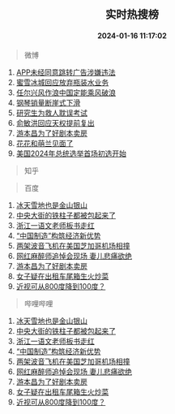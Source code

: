 <div align="center"><h2>实时热搜榜</h2><h4>2024-01-16 11:17:02</h4></div>

> 微博  

1. [APP未经同意跳转广告涉嫌违法](https://s.weibo.com/weibo?q=%23APP%E6%9C%AA%E7%BB%8F%E5%90%8C%E6%84%8F%E8%B7%B3%E8%BD%AC%E5%B9%BF%E5%91%8A%E6%B6%89%E5%AB%8C%E8%BF%9D%E6%B3%95%23&t=31&band_rank=1&Refer=top)<br />
2. [蜜雪冰城回应放弃瓶装水业务](https://s.weibo.com/weibo?q=%23%E8%9C%9C%E9%9B%AA%E5%86%B0%E5%9F%8E%E5%9B%9E%E5%BA%94%E6%94%BE%E5%BC%83%E7%93%B6%E8%A3%85%E6%B0%B4%E4%B8%9A%E5%8A%A1%23&t=31&band_rank=2&Refer=top)<br />
3. [任尔兴风作浪中国定能乘风破浪](https://s.weibo.com/weibo?q=%23%E4%BB%BB%E5%B0%94%E5%85%B4%E9%A3%8E%E4%BD%9C%E6%B5%AA%E4%B8%AD%E5%9B%BD%E5%AE%9A%E8%83%BD%E4%B9%98%E9%A3%8E%E7%A0%B4%E6%B5%AA%23&t=31&band_rank=3&Refer=top)<br />
4. [钢琴销量断崖式下滑](https://s.weibo.com/weibo?q=%23%E9%92%A2%E7%90%B4%E9%94%80%E9%87%8F%E6%96%AD%E5%B4%96%E5%BC%8F%E4%B8%8B%E6%BB%91%23&t=31&band_rank=4&Refer=top)<br />
5. [研究生为救人耽误考试](https://s.weibo.com/weibo?q=%23%E7%A0%94%E7%A9%B6%E7%94%9F%E4%B8%BA%E6%95%91%E4%BA%BA%E8%80%BD%E8%AF%AF%E8%80%83%E8%AF%95%23&t=31&band_rank=5&Refer=top)<br />
6. [俞敏洪回应天权提前复出](https://s.weibo.com/weibo?q=%23%E4%BF%9E%E6%95%8F%E6%B4%AA%E5%9B%9E%E5%BA%94%E5%A4%A9%E6%9D%83%E6%8F%90%E5%89%8D%E5%A4%8D%E5%87%BA%23&t=31&band_rank=6&Refer=top)<br />
7. [游本昌为了好剧本卖房](https://s.weibo.com/weibo?q=%23%E6%B8%B8%E6%9C%AC%E6%98%8C%E4%B8%BA%E4%BA%86%E5%A5%BD%E5%89%A7%E6%9C%AC%E5%8D%96%E6%88%BF%23&t=31&band_rank=7&Refer=top)<br />
8. [花花和萌兰见面了](https://s.weibo.com/weibo?q=%23%E8%8A%B1%E8%8A%B1%E5%92%8C%E8%90%8C%E5%85%B0%E8%A7%81%E9%9D%A2%E4%BA%86%23&t=31&band_rank=8&Refer=top)<br />
9. [美国2024年总统选举首场初选开始](https://s.weibo.com/weibo?q=%23%E7%BE%8E%E5%9B%BD2024%E5%B9%B4%E6%80%BB%E7%BB%9F%E9%80%89%E4%B8%BE%E9%A6%96%E5%9C%BA%E5%88%9D%E9%80%89%E5%BC%80%E5%A7%8B%23&t=31&band_rank=9&Refer=top)<br />

> 知乎  


> 百度  

1. [冰天雪地也是金山银山](https://www.baidu.com/s?wd=%E5%86%B0%E5%A4%A9%E9%9B%AA%E5%9C%B0%E4%B9%9F%E6%98%AF%E9%87%91%E5%B1%B1%E9%93%B6%E5%B1%B1&sa=fyb_news&rsv_dl=fyb_news)<br />
2. [中央大街的铁柱子都被包起来了](https://www.baidu.com/s?wd=%E4%B8%AD%E5%A4%AE%E5%A4%A7%E8%A1%97%E7%9A%84%E9%93%81%E6%9F%B1%E5%AD%90%E9%83%BD%E8%A2%AB%E5%8C%85%E8%B5%B7%E6%9D%A5%E4%BA%86&sa=fyb_news&rsv_dl=fyb_news)<br />
3. [浙江一语文老师板书走红](https://www.baidu.com/s?wd=%E6%B5%99%E6%B1%9F%E4%B8%80%E8%AF%AD%E6%96%87%E8%80%81%E5%B8%88%E6%9D%BF%E4%B9%A6%E8%B5%B0%E7%BA%A2&sa=fyb_news&rsv_dl=fyb_news)<br />
4. [“中国制造”构筑经济新优势](https://www.baidu.com/s?wd=%E2%80%9C%E4%B8%AD%E5%9B%BD%E5%88%B6%E9%80%A0%E2%80%9D%E6%9E%84%E7%AD%91%E7%BB%8F%E6%B5%8E%E6%96%B0%E4%BC%98%E5%8A%BF&sa=fyb_news&rsv_dl=fyb_news)<br />
5. [两架波音飞机在美国芝加哥机场相撞](https://www.baidu.com/s?wd=%E4%B8%A4%E6%9E%B6%E6%B3%A2%E9%9F%B3%E9%A3%9E%E6%9C%BA%E5%9C%A8%E7%BE%8E%E5%9B%BD%E8%8A%9D%E5%8A%A0%E5%93%A5%E6%9C%BA%E5%9C%BA%E7%9B%B8%E6%92%9E&sa=fyb_news&rsv_dl=fyb_news)<br />
6. [网红麻醉师追悼会现场 妻儿悲痛欲绝](https://www.baidu.com/s?wd=%E7%BD%91%E7%BA%A2%E9%BA%BB%E9%86%89%E5%B8%88%E8%BF%BD%E6%82%BC%E4%BC%9A%E7%8E%B0%E5%9C%BA+%E5%A6%BB%E5%84%BF%E6%82%B2%E7%97%9B%E6%AC%B2%E7%BB%9D&sa=fyb_news&rsv_dl=fyb_news)<br />
7. [游本昌为了好剧本卖房](https://www.baidu.com/s?wd=%E6%B8%B8%E6%9C%AC%E6%98%8C%E4%B8%BA%E4%BA%86%E5%A5%BD%E5%89%A7%E6%9C%AC%E5%8D%96%E6%88%BF&sa=fyb_news&rsv_dl=fyb_news)<br />
8. [女子疑在出租车尾箱生火炒菜](https://www.baidu.com/s?wd=%E5%A5%B3%E5%AD%90%E7%96%91%E5%9C%A8%E5%87%BA%E7%A7%9F%E8%BD%A6%E5%B0%BE%E7%AE%B1%E7%94%9F%E7%81%AB%E7%82%92%E8%8F%9C&sa=fyb_news&rsv_dl=fyb_news)<br />
9. [近视可从800度降到100度？](https://www.baidu.com/s?wd=%E8%BF%91%E8%A7%86%E5%8F%AF%E4%BB%8E800%E5%BA%A6%E9%99%8D%E5%88%B0100%E5%BA%A6%EF%BC%9F&sa=fyb_news&rsv_dl=fyb_news)<br />

> 哔哩哔哩  

1. [冰天雪地也是金山银山](https://www.baidu.com/s?wd=%E5%86%B0%E5%A4%A9%E9%9B%AA%E5%9C%B0%E4%B9%9F%E6%98%AF%E9%87%91%E5%B1%B1%E9%93%B6%E5%B1%B1&sa=fyb_news&rsv_dl=fyb_news)<br />
2. [中央大街的铁柱子都被包起来了](https://www.baidu.com/s?wd=%E4%B8%AD%E5%A4%AE%E5%A4%A7%E8%A1%97%E7%9A%84%E9%93%81%E6%9F%B1%E5%AD%90%E9%83%BD%E8%A2%AB%E5%8C%85%E8%B5%B7%E6%9D%A5%E4%BA%86&sa=fyb_news&rsv_dl=fyb_news)<br />
3. [浙江一语文老师板书走红](https://www.baidu.com/s?wd=%E6%B5%99%E6%B1%9F%E4%B8%80%E8%AF%AD%E6%96%87%E8%80%81%E5%B8%88%E6%9D%BF%E4%B9%A6%E8%B5%B0%E7%BA%A2&sa=fyb_news&rsv_dl=fyb_news)<br />
4. [“中国制造”构筑经济新优势](https://www.baidu.com/s?wd=%E2%80%9C%E4%B8%AD%E5%9B%BD%E5%88%B6%E9%80%A0%E2%80%9D%E6%9E%84%E7%AD%91%E7%BB%8F%E6%B5%8E%E6%96%B0%E4%BC%98%E5%8A%BF&sa=fyb_news&rsv_dl=fyb_news)<br />
5. [两架波音飞机在美国芝加哥机场相撞](https://www.baidu.com/s?wd=%E4%B8%A4%E6%9E%B6%E6%B3%A2%E9%9F%B3%E9%A3%9E%E6%9C%BA%E5%9C%A8%E7%BE%8E%E5%9B%BD%E8%8A%9D%E5%8A%A0%E5%93%A5%E6%9C%BA%E5%9C%BA%E7%9B%B8%E6%92%9E&sa=fyb_news&rsv_dl=fyb_news)<br />
6. [网红麻醉师追悼会现场 妻儿悲痛欲绝](https://www.baidu.com/s?wd=%E7%BD%91%E7%BA%A2%E9%BA%BB%E9%86%89%E5%B8%88%E8%BF%BD%E6%82%BC%E4%BC%9A%E7%8E%B0%E5%9C%BA+%E5%A6%BB%E5%84%BF%E6%82%B2%E7%97%9B%E6%AC%B2%E7%BB%9D&sa=fyb_news&rsv_dl=fyb_news)<br />
7. [游本昌为了好剧本卖房](https://www.baidu.com/s?wd=%E6%B8%B8%E6%9C%AC%E6%98%8C%E4%B8%BA%E4%BA%86%E5%A5%BD%E5%89%A7%E6%9C%AC%E5%8D%96%E6%88%BF&sa=fyb_news&rsv_dl=fyb_news)<br />
8. [女子疑在出租车尾箱生火炒菜](https://www.baidu.com/s?wd=%E5%A5%B3%E5%AD%90%E7%96%91%E5%9C%A8%E5%87%BA%E7%A7%9F%E8%BD%A6%E5%B0%BE%E7%AE%B1%E7%94%9F%E7%81%AB%E7%82%92%E8%8F%9C&sa=fyb_news&rsv_dl=fyb_news)<br />
9. [近视可从800度降到100度？](https://www.baidu.com/s?wd=%E8%BF%91%E8%A7%86%E5%8F%AF%E4%BB%8E800%E5%BA%A6%E9%99%8D%E5%88%B0100%E5%BA%A6%EF%BC%9F&sa=fyb_news&rsv_dl=fyb_news)<br />
